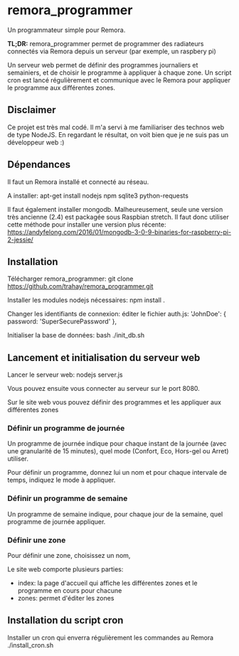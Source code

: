# remora_programmer

Un programmateur simple pour Remora.

**TL;DR:** remora_programmer permet de programmer des radiateurs connectés via Remora depuis un serveur (par exemple, un raspbery pi)

Un serveur web permet de définir des programmes journaliers et semainiers, et de choisir le programme à appliquer à chaque zone.
Un script cron est lancé régulièrement et communique avec le Remora pour appliquer le programme aux différentes zones.

## Disclaimer
Ce projet est très mal codé. Il m'a servi à me familiariser des technos web de type NodeJS. En regardant le résultat, on voit bien que je ne suis pas un développeur web :)


## Dépendances

Il faut un Remora installé et connecté au réseau.
   
A installer:
    apt-get install nodejs npm sqlite3 python-requests

Il faut également installer mongodb. Malheureusement, seule une version très ancienne (2.4) est packagée sous Raspbian stretch. Il faut donc utiliser cette méthode pour installer une version plus récente:
https://andyfelong.com/2016/01/mongodb-3-0-9-binaries-for-raspberry-pi-2-jessie/

## Installation

Télécharger remora_programmer:
    git clone https://github.com/trahay/remora_programmer.git

Installer les modules nodejs nécessaires:
    npm install .

Changer les identifiants de connexion: éditer le fichier auth.js:
      'JohnDoe': { password: 'SuperSecurePassword' },

Initialiser la base de données:
   bash ./init_db.sh

## Lancement et initialisation du serveur web

Lancer le serveur web:
    nodejs server.js

Vous pouvez ensuite vous connecter au serveur sur le port 8080.

Sur le site web vous pouvez définir des programmes et les appliquer aux différentes zones

### Définir un programme de journée

Un programme de journée indique pour chaque instant de la journée (avec une granularité de 15 minutes), quel mode (Confort, Eco, Hors-gel ou Arret) utiliser.

Pour définir un programme, donnez lui un nom et pour chaque intervale de temps, indiquez le mode à appliquer.

### Définir un programme de semaine

Un programme de semaine indique, pour chaque jour de la semaine, quel programme de journée appliquer.

### Définir une zone

Pour définir une zone, choisissez un nom, 

Le site web comporte plusieurs parties:
- index: la page d'accueil qui affiche les différentes zones et le programme en cours pour chacune
- zones: permet d'éditer les zones



## Installation du script cron

Installer un cron qui enverra régulièrement les commandes au Remora
   ./install_cron.sh
